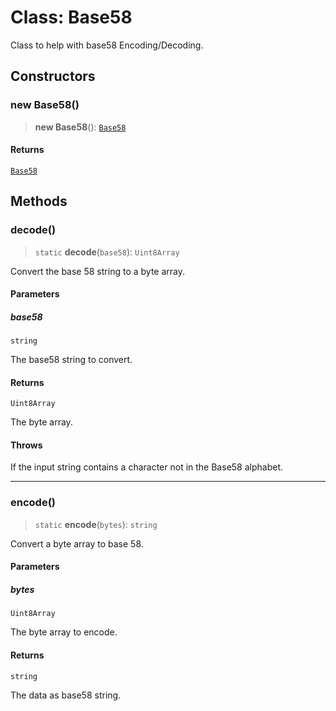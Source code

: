 # Class: Base58

Class to help with base58 Encoding/Decoding.

## Constructors

### new Base58()

> **new Base58**(): [`Base58`](Base58.md)

#### Returns

[`Base58`](Base58.md)

## Methods

### decode()

> `static` **decode**(`base58`): `Uint8Array`

Convert the base 58 string to a byte array.

#### Parameters

##### base58

`string`

The base58 string to convert.

#### Returns

`Uint8Array`

The byte array.

#### Throws

If the input string contains a character not in the Base58 alphabet.

***

### encode()

> `static` **encode**(`bytes`): `string`

Convert a byte array to base 58.

#### Parameters

##### bytes

`Uint8Array`

The byte array to encode.

#### Returns

`string`

The data as base58 string.
